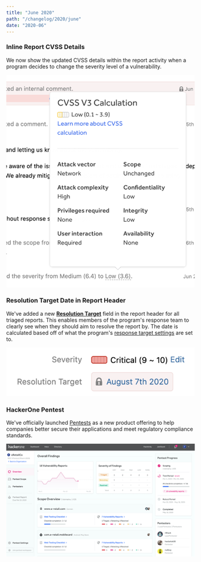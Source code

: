 ```yaml
---
title: "June 2020"
path: "/changelog/2020/june"
date: "2020-06"
---
```


### Inline Report CVSS Details
We now show the updated CVSS details within the report activity when a program decides to change the severity level of a vulnerability.

![inline cvss details](./images/june_2020_cvss_details.png)

### Resolution Target Date in Report Header
We've added a new [**Resolution Target**](/programs/response-target-metrics.html) field in the report header for all triaged reports. This enables members of the program's response team to clearly see when they should aim to resolve the report by. The date is calculated based off of what the program's [response target settings](/programs/setting-response-targets.html) are set to.  

![Resolution Target on Report](./images/june_2020_resolution_target.png)

### HackerOne Pentest
We've officially launched [Pentests](/programs/pentests.html) as a new product offering to help companies better secure their applications and meet regulatory compliance standards.

![pentest overview page](./images/june_2020_pentests.jpg)
